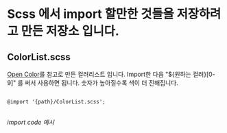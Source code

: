 # Scss 에서 import 할만한 것들을 저장하려고 만든 저장소 입니다.

## ColorList.scss
[Open Color](https://yeun.github.io/open-color/ "Open Color")를 참고로 만든 컬러리스트 입니다. Import한 다음 "${원하는 컬러}[0-9]" 를 써서 사용하면 됩니다. 숫자가 높아질수록 색이 더 진해집니다.
<pre>
<code>
@import '{path}/ColorList.scss'; 
</code>
</pre>
*import code 예시*

